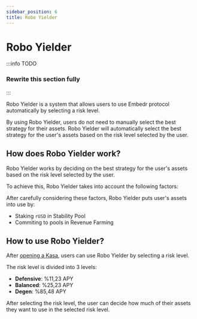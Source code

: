 ```yaml
---
sidebar_position: 6
title: Robo Yielder
---
```


# Robo Yielder

:::info TODO
### Rewrite this section fully
:::

Robo Yielder is a system that allows users to use Embedr protocol automatically by selecting a risk level.

By using Robo Yielder, users do not need to manually select the best strategy for their assets. Robo Yielder will automatically select the best strategy for the user's assets based on the risk level selected by the user.

## How does Robo Yielder work?

Robo Yielder works by deciding on the best strategy for the user's assets based on the risk level selected by the user. 

To achieve this, Robo Yielder takes into account the following factors:

After carefully considering these factors, Robo Yielder puts user's assets into use by:

- Staking `rUSD` in Stability Pool
- Commiting to pools in Revenue Farming

## How to use Robo Yielder?

After [opening a Kasa](/embedr-protocol/stable-coin-factory#opening-a-kasa), users can use Robo Yielder by selecting a risk level.

The risk level is divided into 3 levels:

- **Defensive**: %11,23 APY
- **Balanced**: %25,23 APY
- **Degen**: %85,48 APY

After selecting the risk level, the user can decide how much of their assets they want to use in the selected risk level.
